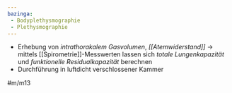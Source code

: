 ```yaml
---
bazinga:
 - Bodyplethysmographie
 - Plethysmographie
---
```


- Erhebung von *intrathorakalem Gasvolumen*, *[[Atemwiderstand]]* → mittels [[Spirometrie]]-Messwerten lassen sich *totale Lungenkapazität* und *funktionelle Residualkapazität* berechnen
- Durchführung in luftdicht verschlossener Kammer

#m/m13